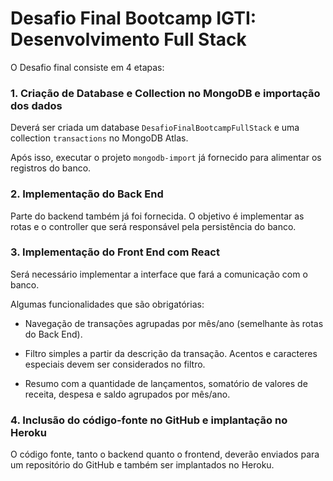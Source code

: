 # Desafio Final Bootcamp IGTI: Desenvolvimento Full Stack

O Desafio final consiste em 4 etapas:
### 1. **Criação de Database e Collection no MongoDB e importação dos dados**

Deverá ser criada um database `DesafioFinalBootcampFullStack` e uma collection `transactions` no MongoDB Atlas.

Após isso, executar o projeto `mongodb-import` já fornecido para alimentar os registros do banco.

### 2. **Implementação do Back End**

Parte do backend também já foi fornecida. O objetivo é implementar as rotas e o controller que será responsável pela persistência do banco.

### 3. **Implementação do Front End com React**

Será necessário implementar a interface que fará a comunicação com o banco.

Algumas funcionalidades que são obrigatórias:

 - Navegação de transações agrupadas por mês/ano (semelhante às rotas do
Back End).

 - Filtro simples a partir da descrição da transação. Acentos e caracteres
especiais devem ser considerados no filtro.

 - Resumo com a quantidade de lançamentos, somatório de valores de
receita, despesa e saldo agrupados por mês/ano.

### 4. **Inclusão do código-fonte no GitHub e implantação no Heroku**

O código fonte, tanto o backend quanto o frontend, deverão enviados para um repositório do GitHub e também ser implantados no Heroku.